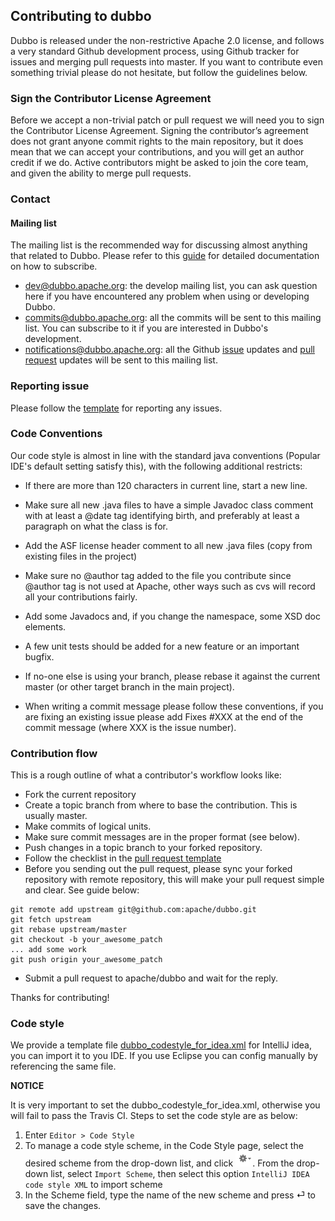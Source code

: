 ## Contributing to dubbo

Dubbo is released under the non-restrictive Apache 2.0 license, and follows a very standard Github development process,
using Github tracker for issues and merging pull requests into master. If you want to contribute even something trivial
please do not hesitate, but follow the guidelines below.

### Sign the Contributor License Agreement

Before we accept a non-trivial patch or pull request we will need you to sign the Contributor License Agreement. Signing
the contributor’s agreement does not grant anyone commit rights to the main repository, but it does mean that we can
accept your contributions, and you will get an author credit if we do. Active contributors might be asked to join the
core team, and given the ability to merge pull requests.

### Contact

#### Mailing list

The mailing list is the recommended way for discussing almost anything that related to Dubbo. Please refer to
this [guide](https://github.com/apache/dubbo/wiki/Mailing-list-subscription-guide) for detailed documentation on how to
subscribe.

- [dev@dubbo.apache.org](mailto:dev-subscribe@dubbo.apache.org): the develop mailing list, you can ask question here if
  you have encountered any problem when using or developing Dubbo.
- [commits@dubbo.apache.org](mailto:commits-subscribe@dubbo.apache.org): all the commits will be sent to this mailing
  list. You can subscribe to it if you are interested in Dubbo's development.
- [notifications@dubbo.apache.org](mailto:notifications-subscribe@dubbo.apache.org): all the
  Github [issue](https://github.com/apache/dubbo/issues) updates
  and [pull request](https://github.com/apache/dubbo/pulls) updates will be sent to this mailing list.

### Reporting issue

Please follow the [template](https://github.com/apache/dubbo/issues/new?template=dubbo-issue-report-template.md) for
reporting any issues.

### Code Conventions

Our code style is almost in line with the standard java conventions (Popular IDE's default setting satisfy this), with
the following additional restricts:

* If there are more than 120 characters in current line, start a new line.

* Make sure all new .java files to have a simple Javadoc class comment with at least a @date tag identifying birth, and
  preferably at least a paragraph on what the class is for.

* Add the ASF license header comment to all new .java files (copy from existing files in the project)

* Make sure no @author tag added to the file you contribute since @author tag is not used at Apache, other ways such as
  cvs will record all your contributions fairly.

* Add some Javadocs and, if you change the namespace, some XSD doc elements.

* A few unit tests should be added for a new feature or an important bugfix.

* If no-one else is using your branch, please rebase it against the current master (or other target branch in the main
  project).

* When writing a commit message please follow these conventions, if you are fixing an existing issue please add Fixes
  #XXX at the end of the commit message (where XXX is the issue number).

### Contribution flow

This is a rough outline of what a contributor's workflow looks like:

* Fork the current repository
* Create a topic branch from where to base the contribution. This is usually master.
* Make commits of logical units.
* Make sure commit messages are in the proper format (see below).
* Push changes in a topic branch to your forked repository.
* Follow the checklist in
  the [pull request template](https://github.com/apache/dubbo/blob/master/PULL_REQUEST_TEMPLATE.md)
* Before you sending out the pull request, please sync your forked repository with remote repository, this will make
  your pull request simple and clear. See guide below:

```
git remote add upstream git@github.com:apache/dubbo.git
git fetch upstream
git rebase upstream/master
git checkout -b your_awesome_patch
... add some work
git push origin your_awesome_patch
```

* Submit a pull request to apache/dubbo and wait for the reply.

Thanks for contributing!

### Code style

We provide a template
file [dubbo_codestyle_for_idea.xml](https://github.com/apache/dubbo/tree/master/codestyle/dubbo_codestyle_for_idea.xml)
for IntelliJ idea, you can import it to you IDE. If you use Eclipse you can config manually by referencing the same
file.

**NOTICE**

It is very important to set the dubbo_codestyle_for_idea.xml, otherwise you will fail to pass the Travis CI. Steps to
set the code style are as below:

1. Enter `Editor > Code Style`
2. To manage a code style scheme, in the Code Style page, select the desired scheme from the drop-down list, and
   click ![manage profiles](codestyle/manage_profiles.png). From the drop-down list, select `Import Scheme`, then select
   this option `IntelliJ IDEA code style XML` to import scheme
3. In the Scheme field, type the name of the new scheme and press ⏎ to save the changes.

